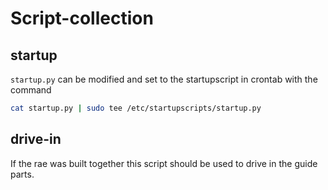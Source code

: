 # Script-collection
## startup
`startup.py` can be modified and set to the startupscript in crontab with the command

```bash
cat startup.py | sudo tee /etc/startupscripts/startup.py
```
## drive-in

If the rae was built together this script should be used to drive in the guide parts.
